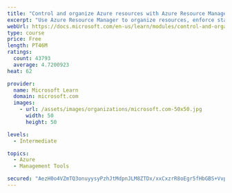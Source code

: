 ```yaml
---
title: "Control and organize Azure resources with Azure Resource Manager"
excerpt: "Use Azure Resource Manager to organize resources, enforce standards, and protect critical assets from deletion."
webUrl: https://docs.microsoft.com/en-us/learn/modules/control-and-organize-with-azure-resource-manager/
type: course
price: Free
length: PT46M
ratings:
  count: 43793
  average: 4.7200923
heat: 62

provider:
  name: Microsoft Learn
  domain: microsoft.com
  images:
    - url: /assets/images/organizations/microsoft.com-50x50.jpg
      width: 50
      height: 50

levels:
  - Intermediate

topics:
  - Azure
  - Management Tools

secured: "AezH0o4VZmTQ3onuyysyPzhJtMdpnJLM8ZTDx/xxCxzrR8oEgr5fHbGBS+Vvp281U8pchYlqMy4Z+8dkALFUMwODigoLjvJp1Hca7zu1JLFq9irXg3GS+tdsHFiloTtG+DByFQkygDEJ0+oE83JuVl9WdaCra1YT8u7FJk070GnPjiDbSZ+nCAms2qw5jT1rkmQsOm/hN01tf8UhGPoIEl28edKg0wzHnMhNUsCtBqBsEh2/xMmqHavTUEgQy3axf0CSI360YtjQtGFucZi3S1559tFofFetq65zjAXhW6Voqb6gQb1zR2DF5zZPdC5t9bvwBtR9Zp7RBVLB4SmNW7v2yuOWBov48btm5FGrxQwjHdbx8YNQbELsRGVD40vAZDkfTjtMqIQ9scIhyHKTrZPF5XSA0QAynqdS9XP1px7uvPNsqMbfVHlanbXzvN/k;POxp2gBcuqs03xsTmURB/Q=="
---
```


